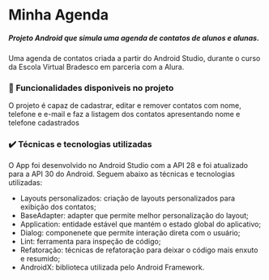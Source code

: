 # Minha Agenda
##### Projeto Android que simula uma agenda de contatos de alunos e alunas.


Uma agenda de contatos criada a partir do Android Studio, durante o curso da Escola Virtual Bradesco em parceria com a Alura.


### 🔨 Funcionalidades disponiveis no projeto
O projeto é capaz de cadastrar, editar e remover contatos com nome, telefone e e-mail e faz a listagem dos contatos apresentando nome e telefone cadastrados


### ✔️ Técnicas e tecnologias utilizadas
O App foi desenvolvido no Android Studio com a API 28 e foi atualizado para a API 30 do Android. Seguem abaixo as técnicas e tecnologias utilizadas:

* Layouts personalizados: criação de layouts personalizados para exibição dos contatos;
* BaseAdapter: adapter que permite melhor personalização do layout;
* Application: entidade estável que mantém o estado global do aplicativo;
* Dialog: componenete que permite interação direta com o usuário;
* Lint: ferramenta para inspeção de código;
* Refatoração: técnicas de refatoração para deixar o código mais enxuto e resumido;
* AndroidX: biblioteca utilizada pelo Android Framework.

